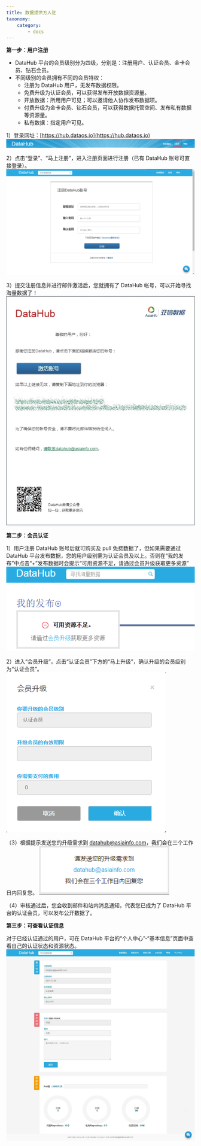 ```yaml
---
title: 数据提供方入驻
taxonomy:
    category:
        - docs
---
```


**第一步：用户注册**

- DataHub 平台的会员级别分为四级，分别是：注册用户、认证会员、金卡会员、钻石会员。
- 不同级别的会员拥有不同的会员特权：
 	- 注册为 DataHub 用户，无发布数据权限。
	- 免费升级为认证会员，可以获得发布开放数据资源量。
	 - 开放数据：所用用户可见；可以邀请他人协作发布数据项。
	- 付费升级为金卡会员、钻石会员，可以获得数据托管空间、发布私有数据等资源量。
	 - 私有数据：指定用户可见。

1）登录网址：[https://hub.dataos.io](https://hub.dataos.io)
![](login.png)

2）点击“登录”、“马上注册”，进入注册页面进行注册（已有 DataHub 账号可直接登录）。
![](register.png)

3）提交注册信息并进行邮件激活后，您就拥有了 DataHub 帐号，可以开始寻找海量数据了！
![](activat.jpg)

**第二步：会员认证**

1）用户注册 DataHub 账号后就可购买及 pull 免费数据了，但如果需要通过 DataHub 平台发布数据，您的用户级别需为认证会员及以上。否则在“我的发布”中点击“+”发布数据时会提示“可用资源不足，请通过会员升级获取更多资源”
![](lack_of_resource.png)

2）进入“会员升级”，点击“认证会员”下方的“马上升级”，确认升级的会员级别为“认证会员”。
![](verified_member.png)

（3）根据提示发送您的升级需求到 datahub@asiainfo.com，我们会在三个工作日内回复您。
![](upgrade_mail.png)
 
（4）审核通过后，您会收到邮件和站内消息通知，代表您已成为了 DataHub 平台的认证会员，可以发布公开数据了。

**第三步：可查看认证信息**

对于已经认证通过的用户，可在 DataHub 平台的“个人中心”-“基本信息”页面中查看自己的认证状态和资源状态。
![](resource.jpg)
 
